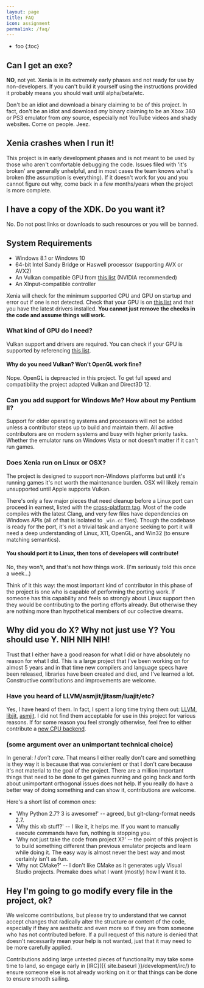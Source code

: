 ```yaml
---
layout: page
title: FAQ
icon: assignment
permalink: /faq/
---
```


* foo
{:toc}

## Can I get an exe?

**NO**, not yet. Xenia is in its extremely early phases and not ready for use by
non-developers. If you can't build it yourself using the instructions provided
it probably means you should wait until alpha/beta/etc.

Don't be an idiot and download a binary claiming to be of this project. In fact,
don't be an idiot and download *any* binary claiming to be an Xbox 360 or PS3
emulator from *any* source, especially not YouTube videos and shady websites.
Come on people. Jeez.

## Xenia crashes when I run it!

This project is in early development phases and is not meant to be used by those
who aren't comfortable debugging the code. Issues filed with 'it's broken' are
generally unhelpful, and in most cases the team knows what's broken (the
assumption is everything). If it doesn't work for you and you cannot figure out
why, come back in a few months/years when the project is more complete.

## I have a copy of the XDK. Do you want it?

No. Do not post links or downloads to such resources or you will be banned.

## System Requirements

* Windows 8.1 or Windows 10
* 64-bit Intel Sandy Bridge or Haswell processor (supporting AVX or AVX2)
* An Vulkan compatible GPU from [this list](http://vulkan.gpuinfo.org/) (NVIDIA recommended)
* An XInput-compatible controller

Xenia will check for the minimum supported CPU and GPU on startup and error out
if one is not detected. Check that your GPU is on [this list](http://vulkan.gpuinfo.org/)
and that you have the latest drivers installed.
**You cannot just remove the checks in the code and assume things will work.**

### What kind of GPU do I need?

Vulkan support and drivers are required. You can
check if your GPU is supported by referencing [this list](http://vulkan.gpuinfo.org/).

#### Why do you need Vulkan? Won't OpenGL work fine?

Nope. OpenGL is depreacted in this project. To get full speed and compatibility the project adapted Vulkan
and Direct3D 12.

### Can you add support for Windows Me? How about my Pentium II?

Support for older operating systems and processors will not be added unless a
contributor steps up to build and maintain them. All active contributors are on
modern systems and busy with higher priority tasks. Whether the emulator runs on
Windows Vista or not doesn't matter if it can't run games.

### Does Xenia run on Linux or OSX?

The project is designed to support non-Windows platforms but until it's running
games it's not worth the maintenance burden. OSX will likely remain unsupported
until Apple supports Vulkan.

There's only a few major pieces that need cleanup before a Linux port can
proceed in earnest, listed with the [cross-platform tag](https://github.com/benvanik/xenia/labels/cross%20platform).
Most of the code compiles with the latest Clang, and very few files have
dependencies on Windows APIs (all of that is isolated to `_win.cc` files).
Though the codebase is ready for the port, it's not a trivial task and anyone
seeking to port it will need a deep understanding of Linux, X11, OpenGL, and
Win32 (to ensure matching semantics).

#### You should port it to Linux, then tons of developers will contribute!

No, they won't, and that's not how things work. (I'm seriously told this once
a week...)

Think of it this way: the most important kind of contributor in this phase of
the project is one who is capable of performing the porting work. If someone
has this capability and feels so strongly about Linux support then they would be
contributing to the porting efforts already. But otherwise they are nothing
more than hypothetical members of our collective dreams.

## Why did you do X? Why not just use Y? You should use Y. NIH NIH NIH!

Trust that I either have a good reason for what I did or have absolutely no
reason for what I did. This is a large project that I've been working on
for almost 5 years and in that time new compilers and language specs have
been released, libraries have been created and died, and I've learned a lot.
Constructive contributions and improvements are welcome.

### Have you heard of LLVM/asmjit/jitasm/luajit/etc?

Yes, I have heard of them. In fact, I spent a long time trying them out:
[LLVM](https://github.com/benvanik/xenia/tree/85bdbd24d1b5923cfb104f45194a96e7ac57026e/src/xenia/cpu/codegen),
[libjit](https://github.com/benvanik/xenia/tree/eee856be0499a4bc721b6097f5f2b9446929f2cc/src/xenia/cpu/libjit),
[asmjit](https://github.com/benvanik/xenia/tree/ca208fa60a0285d396409743064784cc2320c094/src/xenia/cpu/x64).
I did not find them acceptable for use in this project for various reasons. If
for some reason you feel strongly otherwise, feel free to either contribute a
[new CPU backend](https://github.com/benvanik/xenia/tree/master/src/xenia/cpu/backend).

### (some argument over an unimportant technical choice)

In general: *I don't care*.
That means I either really don't care and something is they way it is because
that was convienient or that I don't care because it's not material to the goal
of the project. There are a million important things that need to be done to get
games running and going back and forth about unimportant orthogonal issues does
not help. If you really do have a better way of doing something and can show it,
contributions are welcome.

Here's a short list of common ones:

* 'Why Python 2.7? 3 is awesome!' -- agreed, but git-clang-format needs 2.7.
* 'Why this xb stuff?' -- I like it, it helps me. If you want to
manually execute commands have fun, nothing is stopping you.
* 'Why not just take the code from project X?' -- the point of this project
is to build something different than previous emulator projects and learn while
doing it. The easy way is almost never the best way and most certainly isn't as
fun.
* 'Why not CMake?' -- I don't like CMake as it generates ugly Visual Studio
projects. Premake does what I want (mostly) how I want it to.

## Hey I'm going to go modify every file in the project, ok?

We welcome contributions, but please try to understand that we cannot accept
changes that radically alter the structure or content of the code, especially
if they are aesthetic and even more so if they are from someone who has not
contributed before. If a pull request of this nature is denied that doesn't
necessarily mean your help is not wanted, just that it may need to be more
carefully applied.

Contributions adding large untested pieces of functionality may take some time
to land, so engage early in [IRC]({{ site.baseurl }}/development/irc/) to ensure
someone else is not already working on it or that things can be done to ensure
smooth sailing.
